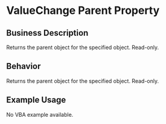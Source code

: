 # ValueChange Parent Property

## Business Description
Returns the parent object for the specified object. Read-only.

## Behavior
Returns the parent object for the specified object. Read-only.

## Example Usage
No VBA example available.